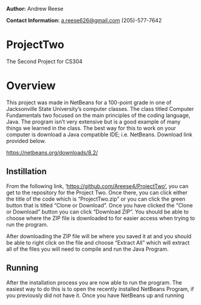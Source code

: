 **Author:**
Andrew Reese

**Contact Information:** 
a.reese626@gmail.com
(205)-577-7642


# ProjectTwo
The Second Project for CS304

# Overview

This project was made in NetBeans for a 100-point grade in one of Jacksonville State University’s computer classes. The class titled Computer Fundamentals two focused on the main principles of the coding language, Java. The program isn’t very extensive but is a good example of many things we learned in the class. The best way for this to work on your computer is download a Java compatible IDE; i.e. NetBeans. Download link provided below.

https://netbeans.org/downloads/8.2/

## Instillation

From the following link, ‘https://github.com/Areese4/ProjectTwo’, you can get to the repository for the Project Two. Once there, you can click either the title of the code which is “ProjectTwo.zip” or you can click the green button that is titled “Clone or Download”. Once you have clicked the “Clone or Download” button you can click “Download ZIP”. You should be able to choose where the ZIP file is downloaded to for easier access when trying to run the program. 

After downloading the ZIP file will be where you saved it at and you should be able to right click on the file and choose “Extract All” which will extract all of the files you will need to compile and run the Java Program.

## Running

After the installation process you are now able to run the program. The easiest way to do this is to open the recently installed NetBeans Program, if you previously did not have it. Once you have NetBeans up and running 
